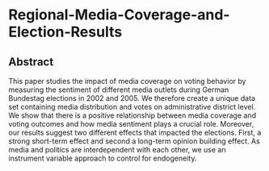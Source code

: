 # Regional-Media-Coverage-and-Election-Results

## Abstract
This paper studies the impact of media coverage on voting behavior by measuring the sentiment of different media outlets during German Bundestag elections in 2002 and 2005. We therefore create a unique data set containing media distribution and votes on administrative district level. We show that there is a positive relationship between media coverage and voting outcomes and how media sentiment plays a crucial role. Moreover, our results suggest two different effects that impacted the elections. First, a strong short-term effect and second a long-term opinion building effect. As media and politics are interdependent with each other, we use an instrument variable approach to control for endogeneity.

